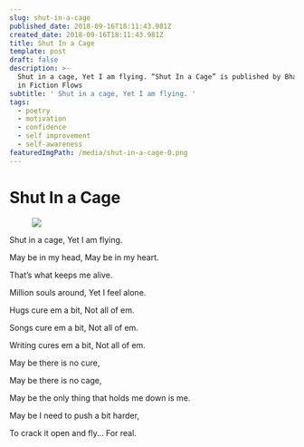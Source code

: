 ```yaml
---
slug: shut-in-a-cage
published_date: 2018-09-16T18:11:43.981Z
created_date: 2018-09-16T18:11:43.981Z
title: Shut In a Cage
template: post
draft: false
description: >-
  Shut in a cage, Yet I am flying. “Shut In a Cage” is published by Bhavani Ravi
  in Fiction Flows
subtitle: ' Shut in a cage, Yet I am flying. '
tags:
  - poetry
  - motivation
  - confidence
  - self improvement
  - self-awareness
featuredImgPath: /media/shut-in-a-cage-0.png
---
```

# Shut In a Cage

<figure>

![](/media/shut-in-a-cage-0.png)

</figure>

Shut in a cage, Yet I am flying.

May be in my head, May be in my heart.

That’s what keeps me alive.

Million souls around, Yet I feel alone.

Hugs cure em a bit, Not all of em.

Songs cure em a bit, Not all of em.

Writing cures em a bit, Not all of em.

May be there is no cure,

May be there is no cage,

May be the only thing that holds me down is me.

May be I need to push a bit harder,

To crack it open and fly… For real.


